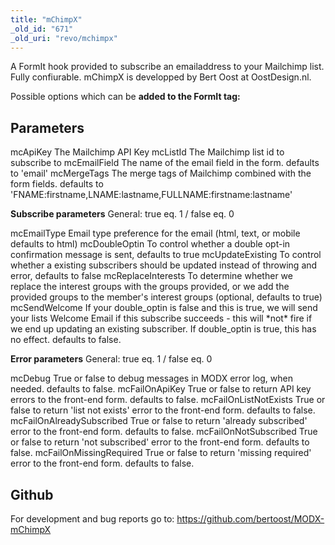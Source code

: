 ```yaml
---
title: "mChimpX"
_old_id: "671"
_old_uri: "revo/mchimpx"
---
```


A FormIt hook provided to subscribe an emailaddress to your Mailchimp list. Fully confiurable.
mChimpX is developped by Bert Oost at OostDesign.nl.

Possible options which can be **added to the FormIt tag:**

## Parameters

mcApiKey
The Mailchimp API Key
mcListId
The Mailchimp list id to subscribe to
mcEmailField
The name of the email field in the form. defaults to 'email'
mcMergeTags
The merge tags of Mailchimp combined with the form fields. defaults to 'FNAME:firstname,LNAME:lastname,FULLNAME:firstname:lastname'

**Subscribe parameters**
General: true eq. 1 / false eq. 0

mcEmailType
Email type preference for the email (html, text, or mobile defaults to html)
mcDoubleOptin
To control whether a double opt-in confirmation message is sent, defaults to true
mcUpdateExisting
To control whether a existing subscribers should be updated instead of throwing and error, defaults to false
mcReplaceInterests
To determine whether we replace the interest groups with the groups provided, or we add the provided groups to the member's interest groups (optional, defaults to true)
mcSendWelcome
If your double\_optin is false and this is true, we will send your lists Welcome Email if this subscribe succeeds - this will \*not\* fire if we end up updating an existing subscriber. If double\_optin is true, this has no effect. defaults to false.

**Error parameters**
General: true eq. 1 / false eq. 0

mcDebug
True or false to debug messages in MODX error log, when needed. defaults to false.
mcFailOnApiKey
True or false to return API key errors to the front-end form. defaults to false.
mcFailOnListNotExists
True or false to return 'list not exists' error to the front-end form. defaults to false.
mcFailOnAlreadySubscribed
True or false to return 'already subscribed' error to the front-end form. defaults to false.
mcFailOnNotSubscribed
True or false to return 'not subscribed' error to the front-end form. defaults to false.
mcFailOnMissingRequired
True or false to return 'missing required' error to the front-end form. defaults to false.

## Github

For development and bug reports go to: <https://github.com/bertoost/MODX-mChimpX>
